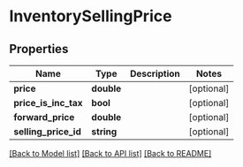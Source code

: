# InventorySellingPrice

## Properties
Name | Type | Description | Notes
------------ | ------------- | ------------- | -------------
**price** | **double** |  | [optional] 
**price_is_inc_tax** | **bool** |  | [optional] 
**forward_price** | **double** |  | [optional] 
**selling_price_id** | **string** |  | [optional] 

[[Back to Model list]](../README.md#documentation-for-models) [[Back to API list]](../README.md#documentation-for-api-endpoints) [[Back to README]](../README.md)


